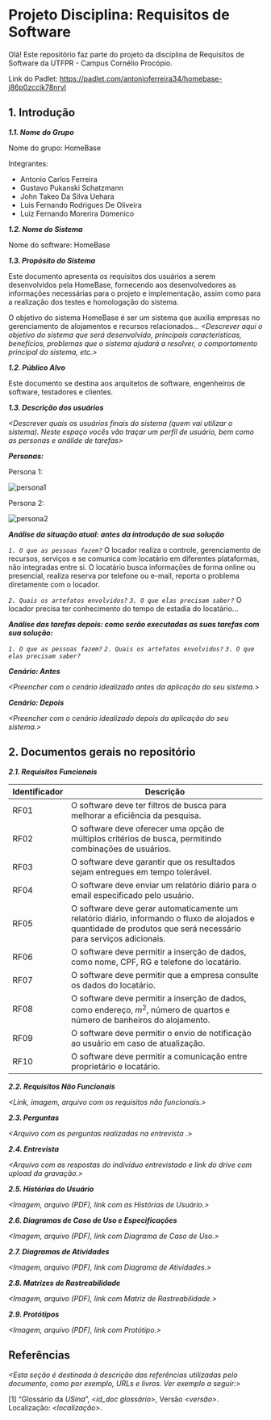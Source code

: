 
# Projeto Disciplina: Requisitos de Software

Olá! Este repositório faz parte do projeto da disciplina de Requisitos de Software da UTFPR - Campus Cornélio Procópio. 

Link do Padlet: https://padlet.com/antonioferreira34/homebase-j86p0zccjk78nrvl

## 1. Introdução

***1.1.  Nome do Grupo***

Nome do grupo: HomeBase

Integrantes:

- Antonio Carlos Ferreira
- Gustavo Pukanski Schatzmann
- John Takeo Da Silva Uehara
- Luis Fernando Rodrigues De Oliveira
- Luiz Fernando Morerira Domenico

***1.2.  Nome do Sistema***

Nome do software: HomeBase

***1.3.  Propósito do Sistema***

Este documento apresenta os requisitos dos usuários a serem desenvolvidos pela HomeBase, fornecendo aos desenvolvedores as informações necessárias para o projeto e implementação, assim como para a realização dos testes e homologação do sistema.

O objetivo do sistema HomeBase é ser um sistema que auxilia empresas no gerenciamento de alojamentos e recursos relacionados... 
*<Descrever aqui o objetivo do sistema que será desenvolvido, principais características, benefícios, problemas que o sistema ajudará a resolver, o comportamento principal do sistema, etc.>*


***1.2.  Público Alvo***

Este documento se destina aos arquitetos de software, engenheiros de software, testadores e clientes.

***1.3. Descrição dos usuários***

*<Descrever quais os usuários finais do sistema (quem vai utilizar o sistema). Neste espaço vocês vão traçar um perfil de usuário, bem como as personas e análide de tarefas>*

***Personas:***

Persona 1: 

![persona1](https://github.com/user-attachments/assets/c431028a-34d6-4c76-a1e7-dcc6b81a5919)

Persona 2: 

![persona2](https://github.com/user-attachments/assets/e48c0e3e-3c07-45dc-976b-8d21cb7f5a8f)



***Análise da situação atual: antes da introdução de sua solução***

*`1. O que as pessoas fazem?`*
    O locador realiza o controle, gerenciamento de recursos, serviços e se comunica com locatário em diferentes plataformas, não integradas entre si. 
    O locatário busca informações de forma online ou presencial, realiza reserva por telefone ou e-mail, reporta o problema diretamente com o locador.
      
*`2. Quais os artefatos envolvidos?`*
*`3. O que elas precisam saber?`*
    O locador precisa ter conhecimento do tempo de estadia do locatário...

***Análise das tarefas depois: como serão executadas as suas tarefas com sua solução:***

*`1. O que as pessoas fazem?`*
*`2. Quais os artefatos envolvidos?`*
*`3. O que elas precisam saber?`*

***Cenário: Antes***

*<Preencher com o cenário idealizado antes da aplicação do seu sistema.>*

***Cenário: Depois***

*<Preencher com o cenário idealizado depois da aplicação do seu sistema.>*

## 2. Documentos gerais no repositório

***2.1. Requisitos Funcionais***

| Identificador  |Descrição |
|--	|--|
| RF01 | O software deve ter filtros de busca para melhorar a eficiência da pesquisa. |
|RF02	|O software deve oferecer uma opção de múltiplos critérios de busca, permitindo combinações de usuários. |
| RF03 |O software deve garantir que os resultados sejam entregues em tempo tolerável. |
| RF04 |O software deve enviar um relatório diário para o email especificado pelo usuário.|
| RF05 |O software deve gerar automaticamente um relatório diário, informando o fluxo de alojados e quantidade de produtos que será necessário para serviços adicionais.
| RF06 |O software deve permitir a inserção de dados, como nome, CPF, RG e telefone do locatário.|
| RF07 |O software deve permitir que a empresa consulte os dados do locatário. |
| RF08 |O software deve permitir a inserção de dados, como endereço, $m^2$, número de quartos e número de banheiros do alojamento.|
| RF09 |O software deve permitir o envio de notificação ao usuário em caso de atualização. |
| RF10 |O software deve permitir a comunicação entre proprietário e locatário. |

***2.2. Requisitos Não Funcionais***

*<Link, imagem, arquivo com os requisitos não funcionais.>*

***2.3. Perguntas***

*<Arquivo com as perguntas realizadas na entrevista .>*

***2.4. Entrevista***

*<Arquivo com as respostas do indivíduo entrevistado e link do drive com upload da gravação.>*

***2.5. Histórias do Usuário***

*<Imagem, arquivo (PDF), link com as Histórias de Usuário.>*

***2.6. Diagramas de Caso de Uso e Especificações***

*<Imagem, arquivo (PDF), link com Diagrama de Caso de Uso.>*

***2.7. Diagramas de Atividades***

*<Imagem, arquivo (PDF), link com Diagrama de Atividades.>*

***2.8. Matrizes de Rastreabilidade***

*<Imagem, arquivo (PDF), link com Matriz de Rastreabilidade.>*

***2.9. Protótipos***

*<Imagem, arquivo (PDF), link com Protótipo.>*

## Referências

*<Esta seção é destinada à descrição das referências utilizadas pelo documento, como por exemplo, URLs e livros. Ver exemplo a seguir:>*

[1] “Glossário da _USina_”, <_id_doc glossário_>, Versão <_versão_>. Localização: <_localização_>.
